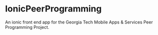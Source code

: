 # IonicPeerProgramming
An ionic front end app for the Georgia Tech Mobile Apps &amp; Services Peer Programming Project.
